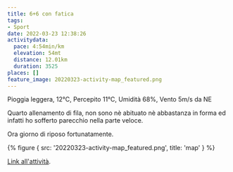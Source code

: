 ```yaml
---
title: 6+6 con fatica
tags:
- Sport
date: 2022-03-23 12:38:26
activitydata:
  pace: 4:54min/km
  elevation: 54mt
  distance: 12.01km
  duration: 3525
places: []
feature_image: 20220323-activity-map_featured.png
---
```


Pioggia leggera, 12°C, Percepito 11°C, Umidità 68%, Vento 5m/s da NE

<!--more-->

Quarto allenamento di fila, non sono nè abituato nè abbastanza in forma ed infatti ho sofferto parecchio nella parte veloce.

Ora giorno di riposo fortunatamente.

{% figure { src: '20220323-activity-map_featured.png', title: 'map' } %}

[Link all'attività](https://strava.com/activities/6869474392).